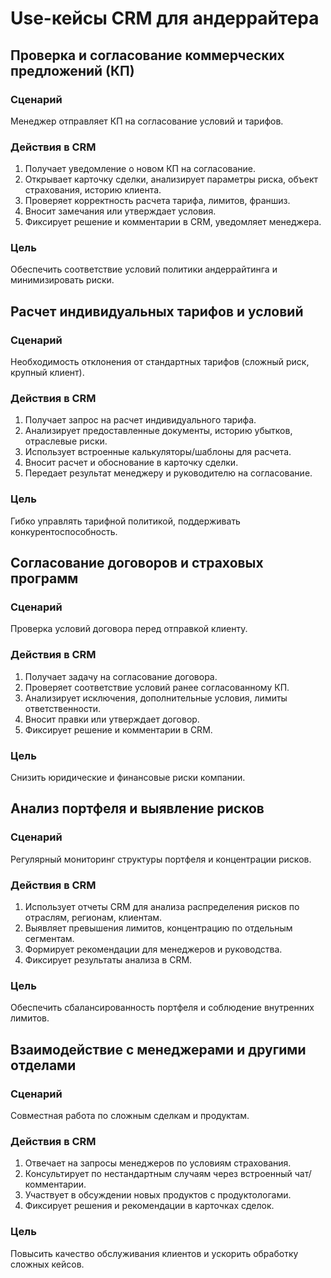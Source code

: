 # Use-кейсы CRM для андеррайтера

## Проверка и согласование коммерческих предложений (КП)

### Сценарий
Менеджер отправляет КП на согласование условий и тарифов.

### Действия в CRM
1. Получает уведомление о новом КП на согласование.
2. Открывает карточку сделки, анализирует параметры риска, объект страхования, историю клиента.
3. Проверяет корректность расчета тарифа, лимитов, франшиз.
4. Вносит замечания или утверждает условия.
5. Фиксирует решение и комментарии в CRM, уведомляет менеджера.

### Цель
Обеспечить соответствие условий политики андеррайтинга и минимизировать риски.


## Расчет индивидуальных тарифов и условий

### Сценарий
Необходимость отклонения от стандартных тарифов (сложный риск, крупный клиент).

### Действия в CRM
1. Получает запрос на расчет индивидуального тарифа.
2. Анализирует предоставленные документы, историю убытков, отраслевые риски.
3. Использует встроенные калькуляторы/шаблоны для расчета.
4. Вносит расчет и обоснование в карточку сделки.
5. Передает результат менеджеру и руководителю на согласование.

### Цель
Гибко управлять тарифной политикой, поддерживать конкурентоспособность.


## Согласование договоров и страховых программ

### Сценарий
Проверка условий договора перед отправкой клиенту.

### Действия в CRM
1. Получает задачу на согласование договора.
2. Проверяет соответствие условий ранее согласованному КП.
3. Анализирует исключения, дополнительные условия, лимиты ответственности.
4. Вносит правки или утверждает договор.
5. Фиксирует решение и комментарии в CRM.

### Цель
Снизить юридические и финансовые риски компании.


## Анализ портфеля и выявление рисков

### Сценарий
Регулярный мониторинг структуры портфеля и концентрации рисков.

### Действия в CRM
1. Использует отчеты CRM для анализа распределения рисков по отраслям, регионам, клиентам.
2. Выявляет превышения лимитов, концентрацию по отдельным сегментам.
3. Формирует рекомендации для менеджеров и руководства.
4. Фиксирует результаты анализа в CRM.

### Цель
Обеспечить сбалансированность портфеля и соблюдение внутренних лимитов.


## Взаимодействие с менеджерами и другими отделами

### Сценарий
Совместная работа по сложным сделкам и продуктам.

### Действия в CRM
1. Отвечает на запросы менеджеров по условиям страхования.
2. Консультирует по нестандартным случаям через встроенный чат/комментарии.
3. Участвует в обсуждении новых продуктов с продуктологами.
4. Фиксирует решения и рекомендации в карточках сделок.

### Цель
Повысить качество обслуживания клиентов и ускорить обработку сложных кейсов.